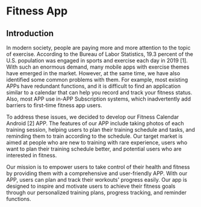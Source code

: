 # Fitness App
## Introduction
In modern society, people are paying more and more attention to the topic of exercise. According to the Bureau of Labor Statistics, 19.3 percent of the U.S. population was engaged in sports and exercise each day in 2019 [1]. With such an enormous demand, many mobile apps with exercise themes have emerged in the market. However, at the same time, we have also identified some common problems with them. For example, most existing APPs have redundant functions, and it is difficult to find an application similar to a calendar that can help you record and track your fitness status. Also, most APP use in-APP Subscription systems, which inadvertently add barriers to first-time fitness app users.

To address these issues, we decided to develop our Fitness Calendar Android [2] APP. The features of our APP include taking photos of each training session, helping users to plan their training schedule and tasks, and reminding them to train according to the schedule. Our target market is aimed at people who are new to training with rare experience, users who want to plan their training schedule better, and potential users who are interested in fitness. 

Our mission is to empower users to take control of their health and fitness by providing them with a comprehensive and user-friendly APP. With our APP, users can plan and track their workouts' progress easily. Our app is designed to inspire and motivate users to achieve their fitness goals through our personalized training plans, progress tracking, and reminder functions.

